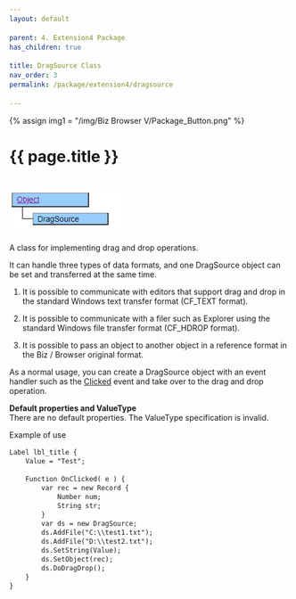 ```yaml
---
layout: default

parent: 4. Extension4 Package
has_children: true

title: DragSource Class
nav_order: 3
permalink: /package/extension4/dragsource

---
```

{% assign img1 = "/img/Biz Browser V/Package_Button.png" %}


# {{ page.title }}
<br>

<a href="/img/Package/Ext4-DragSource.PNG" target="_blank">
<img src="/img/Package/Ext4-DragSource.PNG" alt="login image"></a>

A class for implementing drag and drop operations.

It can handle three types of data formats, and one DragSource object can be set and transferred at the same time.

1. It is possible to communicate with editors that support drag and drop in the standard Windows text transfer format (CF_TEXT format).

2. It is possible to communicate with a filer such as Explorer using the standard Windows file transfer format (CF_HDROP format).

3. It is possible to pass an object to another object in a reference format in the Biz / Browser original format. 

As a normal usage, you can create a DragSource object with an event handler such as the <a href="/package/extension4/trayicon/events/clicked">Clicked</a> event and take over to the drag and drop operation.

**Default properties and ValueType**<br>
There are no default properties. The ValueType specification is invalid.

Example of use

```
Label lbl_title {
    Value = "Test";
 
    Function OnClicked( e ) {
        var rec = new Record {
            Number num;
            String str;
        }
        var ds = new DragSource;
        ds.AddFile("C:\\test1.txt");
        ds.AddFile("D:\\test2.txt");
        ds.SetString(Value);
        ds.SetObject(rec);
        ds.DoDragDrop();
    }
}
```

